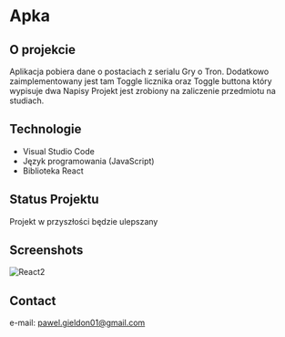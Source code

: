 # Apka


## O projekcie
Aplikacja pobiera dane o postaciach z serialu Gry o Tron. Dodatkowo zaimplementowany jest tam Toggle licznika oraz Toggle buttona który wypisuje dwa Napisy
Projekt jest zrobiony na zaliczenie przedmiotu na studiach. 


## Technologie
* Visual Studio Code
* Język programowania (JavaScript)
* Biblioteka React


## Status Projektu
Projekt w przyszłości będzie ulepszany

## Screenshots
![React2](https://user-images.githubusercontent.com/93713186/162810281-82a8880f-20e7-4116-872a-fdf6a15ddf2f.png)


## Contact
e-mail: pawel.gieldon01@gmail.com

